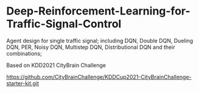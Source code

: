 # Deep-Reinforcement-Learning-for-Traffic-Signal-Control
Agent design for single traffic signal; including DQN, Double DQN, Dueling DQN, PER, Noisy DQN, Multistep DQN, Distributional DQN and their combinations;

Based on KDD2021 CityBrain Challenge

https://github.com/CityBrainChallenge/KDDCup2021-CityBrainChallenge-starter-kit.git
